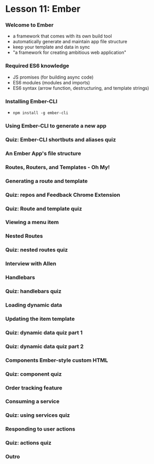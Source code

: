# Lesson 11: Ember

### Welcome to Ember
* a framework that comes with its own build tool
* automatically generate and maintain app file structure
* keep your template and data in sync
* "a framework for creating ambitious web application"

### Required ES6 knowledge
* JS promises (for building async code)
* ES6 modules (modules and imports)
* ES6 syntax (arrow function, destructuring, and template strings)

### Installing Ember-CLI
* `npm install -g ember-cli`

### Using Ember-CLI to generate a new app
### Quiz: Ember-CLI shortbuts and aliases quiz
### An Ember App's file structure
### Routes, Routers, and Templates - Oh My!
### Generating a route and template
### Quiz: repos and Feedback Chrome Extension
### Quiz: Route and template quiz
### Viewing a menu item
### Nested Routes
### Quiz: nested routes quiz
### Interview with Allen
### Handlebars
### Quiz: handlebars quiz
### Loading dynamic data
### Updating the item template
### Quiz: dynamic data quiz part 1
### Quiz: dynamic data quiz part 2
### Components Ember-style custom HTML
### Quiz: component quiz
### Order tracking feature
### Consuming a service
### Quiz: using services quiz
### Responding to user actions
### Quiz: actions quiz
### Outro
